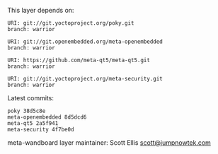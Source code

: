 This layer depends on:

    URI: git://git.yoctoproject.org/poky.git
    branch: warrior

    URI: git://git.openembedded.org/meta-openembedded
    branch: warrior

    URI: https://github.com/meta-qt5/meta-qt5.git
    branch: warrior

    URI: git://git.yoctoproject.org/meta-security.git
    branch: warrior

Latest commits:

    poky 38d5c8e
    meta-openembedded 8d5dcd6
    meta-qt5 2a5f941
    meta-security 4f7be0d

meta-wandboard layer maintainer: Scott Ellis <scott@jumpnowtek.com>
